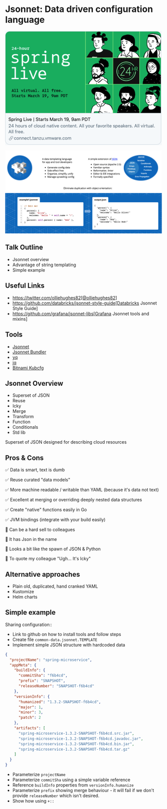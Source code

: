 # Jsonnet: Data driven configuration language
![](springlive.png)

![](jsonnet-overview.png)

## Talk Outline
* Jsonnet overview
* Advantage of string templating
* Simple example

## Useful Links
* https://twitter.com/olliehughes82[@olliehughes82]
* https://github.com/databricks/jsonnet-style-guide[Databricks Jsonnet Style Guide]
* https://github.com/grafana/jsonnet-libs[Grafana Jsonnet tools and mixins]

## Tools
* [Jsonnet](https://jsonnet.org/)
* [Jsonnet Bundler](https://github.com/jsonnet-bundler/jsonnet-bundler)
* [yq](https://mikefarah.gitbook.io/yq/)
* [jq](https://stedolan.github.io/jq/)
* [Bitnami Kubcfg](https://github.com/bitnami/kubecfg)

## Jsonnet Overview
* Superset of JSON
* Reuse
* Icky
* Merge
* Transform
* Function
* Conditionals
* Std lib

Superset of JSON designed for describing cloud resources

## Pros & Cons
✅ Data is smart, text is dumb

✅ Reuse curated "data models"

✅ More machine readable / writable than YAML (because it's data not text)

✅ Excellent at merging or overriding deeply nested data structures

✅ Create "native" functions easily in Go

✅ JVM bindings (integrate with your build easily)

🛑 Can be a hard sell to colleagues

🛑 It has Json in the name

🛑 Looks a bit like the spawn of JSON & Python

🛑 To quote my colleague "Ugh... It's Icky"

## Alternative approaches
* Plain old, duplicated, hand cranked YAML
* Kustomize
* Helm charts

## Simple example

Sharing configuration::
* Link to github on how to install tools and follow steps
* Create file `common-data.jsonnet.TEMPLATE`
* Implement simple JSON structure with hardcoded data



```json
{
  "projectName": "spring-microservice",
  "appMeta": {
    "buildInfo": {
      "commitSha": "f6b4cd",
      "prefix": "SNAPSHOT",
      "releaseNumber": "SNAPSHOT-f6b4cd"
    },
    "versionInfo": {
      "humanized": "1.3.2-SNAPSHOT-f6b4cd",
      "major": 1,
      "minor": 3,
      "patch": 2
    },
    "artifacts": [
      "spring-microservice-1.3.2-SNAPSHOT-f6b4cd.src.jar",
      "spring-microservice-1.3.2-SNAPSHOT-f6b4cd.javadoc.jar",
      "spring-microservice-1.3.2-SNAPSHOT-f6b4cd.bin.jar",
      "spring-microservice-1.3.2-SNAPSHOT-f6b4cd.tar.gz"
    ]
  }
}
```
* Parameterize `projectName`
* Parameterize `commitSha` using a simple variable reference
* Reference `buildInfo` properties from `versionInfo.humanize`
* Parameterize `prefix` showing merge behaviour - it will fail
  if we don't provide `releaseNumber` which isn't desired.
* Show how using `+::`
